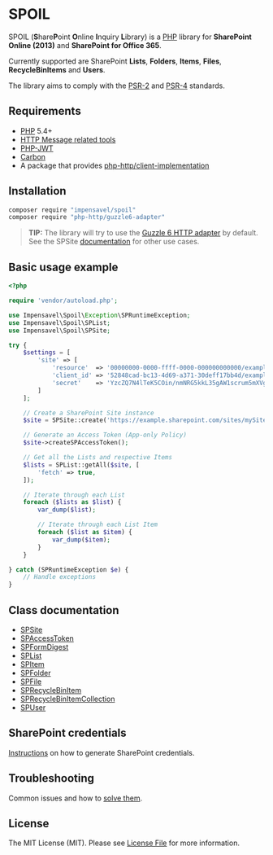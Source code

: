 # SPOIL
SPOIL (**S**hare**P**oint **O**nline **I**nquiry **L**ibrary) is a [PHP](http://www.php.net) library for **SharePoint Online (2013)** and **SharePoint for Office 365**.

Currently supported are SharePoint **Lists**, **Folders**, **Items**, **Files**, **RecycleBinItems** and **Users**.

The library aims to comply with the [PSR-2][] and [PSR-4][] standards.

[PSR-2]: https://github.com/php-fig/fig-standards/blob/master/accepted/PSR-2-coding-style-guide.md
[PSR-4]: https://github.com/php-fig/fig-standards/blob/master/accepted/PSR-4-autoloader.md

## Requirements
* [PHP](http://www.php.net) 5.4+
* [HTTP Message related tools](https://packagist.org/packages/php-http/message)
* [PHP-JWT](https://packagist.org/packages/firebase/php-jwt)
* [Carbon](https://packagist.org/packages/nesbot/carbon)
* A package that provides [php-http/client-implementation](https://packagist.org/providers/php-http/client-implementation)

## Installation
``` bash
composer require "impensavel/spoil"
composer require "php-http/guzzle6-adapter"
```
>**TIP:** The library will try to use the [Guzzle 6 HTTP adapter](https://packagist.org/packages/php-http/guzzle6-adapter) by default. See the SPSite [documentation](docs/SPSite.md) for other use cases.

## Basic usage example
```php
<?php

require 'vendor/autoload.php';

use Impensavel\Spoil\Exception\SPRuntimeException;
use Impensavel\Spoil\SPList;
use Impensavel\Spoil\SPSite;

try {
    $settings = [
        'site' => [
            'resource'  => '00000000-0000-ffff-0000-000000000000/example.sharepoint.com@09g7c3b0-f0d4-416d-39a7-09671ab91f64',
            'client_id' => '52848cad-bc13-4d69-a371-30deff17bb4d/example.com@09g7c3b0-f0d4-416d-39a7-09671ab91f64',
            'secret'    => 'YzcZQ7N4lTeK5COin/nmNRG5kkL35gAW1scrum5mXVgE=',
        ]
    ];

    // Create a SharePoint Site instance
    $site = SPSite::create('https://example.sharepoint.com/sites/mySite/', $settings);

    // Generate an Access Token (App-only Policy)
    $site->createSPAccessToken();

    // Get all the Lists and respective Items 
    $lists = SPList::getAll($site, [
        'fetch' => true,
    ]);

    // Iterate through each List
    foreach ($lists as $list) {
        var_dump($list);

        // Iterate through each List Item
        foreach ($list as $item) {
            var_dump($item);
        }
    }

} catch (SPRuntimeException $e) {
    // Handle exceptions
}
```

## Class documentation
- [SPSite](docs/SPSite.md)
- [SPAccessToken](docs/SPAccessToken.md)
- [SPFormDigest](docs/SPFormDigest.md)
- [SPList](docs/SPList.md)
- [SPItem](docs/SPItem.md)
- [SPFolder](docs/SPFolder.md)
- [SPFile](docs/SPFile.md)
- [SPRecycleBinItem](docs/SPRecycleBinItem.md)
- [SPRecycleBinItemCollection](docs/SPRecycleBinItemCollection.md)
- [SPUser](docs/SPUser.md)

## SharePoint credentials
[Instructions](docs/Credentials.md) on how to generate SharePoint credentials. 

## Troubleshooting
Common issues and how to [solve them](docs/Troubleshooting.md).

## License
The MIT License (MIT). Please see [License File](LICENSE.md) for more information.
